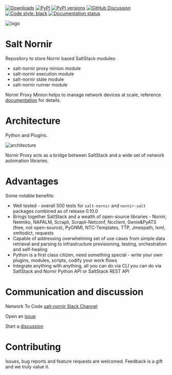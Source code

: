 [![Downloads][pepy-downloads-badge]][pepy-downloads-link]
[![PyPI][pypi-latest-release-badge]][pypi-latest-release-link]
[![PyPI versions][pypi-versions-badge]][pypi-versions-link]
[![GitHub Discussion][github-discussions-badge]][github-discussions-link]
[![Code style: black][black-badge]][black-link]
[![Documentation status][readthedocs-badge]][readthedocs-link]

![logo][logo]

# Salt Nornir

Repository to store Nornir based SaltStack modules:

- salt-nornir proxy minion module
- salt-nornir execution module
- salt-nornir state module
- salt-nornir runner module

Nornir Proxy Minion helps to manage network devices at scale, reference
[documentation](https://salt-nornir.readthedocs.io/en/latest/index.html)
for details.

# Architecture

Python and Plugins.

![architecture][architecture]

Nornir Proxy acts as a bridge between SaltStack and a wide set of network automation libraries.

# Advantages

Some notable benefits:

- Well tested - overall 500 tests for `salt-nornir` and `nornir-salt` packages combined as of release 0.10.0
- Brings together SaltStack and a wealth of open-source libraries - Nornir, Netmiko, NAPALM, Scrapli, Scrapli-Netconf, Ncclient, Genie&PyATS (free, not open-source), PyGNMI, NTC-Templates, TTP, Jmespath, lxml, xmltodict, requests
- Capable of addressing overwhelming set of use cases from simple data retrieval and parsing to infrastructure provisioning, testing, orchestration and self-healing
- Python is a first class citizen, need something special - write your own plugins, modules, scripts, codify your work flows
- Integrate anything with anything, all you can do via CLI you can do via SaltStack and Nornir Python API or SaltStack REST API

# Communication and discussion

Network To Code [salt-nornir Slack Channel](https://app.slack.com/client/T09LQ7E9E/C02MPR34DGF)

Open an [issue](https://github.com/dmulyalin/salt-nornir/issues)

Start a [discussion](https://github.com/dmulyalin/salt-nornir/discussions)

# Contributing

Issues, bug reports and feature requests are welcomed. Feedback is a gift and we truly value it.

[logo]:                        docs/source/_images/SaltNornirLogo.png "salt nornir logo"
[architecture]:                docs/source/_images/Nornir_proxy_minion_architecture_v2.png "salt nornir architecture"
[pepy-downloads-badge]:        https://pepy.tech/badge/salt-nornir
[pepy-downloads-link]:         https://pepy.tech/project/salt-nornir
[pypi-versions-badge]:         https://img.shields.io/pypi/pyversions/salt-nornir.svg
[pypi-versions-link]:          https://pypi.python.org/pypi/salt-nornir/
[readthedocs-badge]:           https://readthedocs.org/projects/salt-nornir/badge/?version=latest
[readthedocs-link]:            http://salt-nornir.readthedocs.io/?badge=latest
[pypi-latest-release-badge]:   https://img.shields.io/pypi/v/salt-nornir.svg
[pypi-latest-release-link]:    https://pypi.python.org/pypi/salt-nornir
[github-discussions-link]:     https://github.com/dmulyalin/salt-nornir/discussions
[github-discussions-badge]:    https://img.shields.io/static/v1?label=Discussions&message=Ask&color=blue&logo=github
[black-badge]:                 https://img.shields.io/badge/code%20style-black-000000.svg
[black-link]:                  https://github.com/psf/black
[github-tests-badge]:          https://github.com/dmulyalin/salt-nornir/actions/workflows/main.yml/badge.svg
[github-tests-link]:           https://github.com/dmulyalin/salt-nornir/actions
